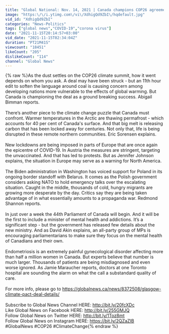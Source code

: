 ```yaml
---
title: "Global National: Nov. 14, 2021 | Canada champions COP26 agreement despite critics"
image: "https:\/\/i.ytimg.com\/vi\/XdhigQd9ZbI\/hqdefault.jpg"
vid_id: "XdhigQd9ZbI"
categories: "News-Politics"
tags: ["global news","COVID-19","corona virus"]
date: "2021-11-15T20:14:57+03:00"
vid_date: "2021-11-15T02:34:04Z"
duration: "PT21M41S"
viewcount: "18451"
likeCount: "205"
dislikeCount: "114"
channel: "Global News"
---
```

{% raw %}As the dust settles on the COP26 climate summit, how it went depends on whom you ask. A deal may have been struck - but an 11th hour edit to soften the language around coal is causing concern among developing nations more vulnerable to the effects of global warming. But Canada is championing the deal as a ground breaking success. Abigail Bimman reports.<br /> <br />There’s another piece to the climate change puzzle that Canada must confront. Warmer temperatures in the Arctic are thawing permafrost - which accounts for 40 per cent of Canada's surface. And that big melt is releasing carbon that has been locked away for centuries. Not only that, life is being disrupted in these remote northern communities. Eric Sorensen explains. <br /> <br />New lockdowns are being imposed in parts of Europe that are once again the epicentre of COVID-19. In Austria the measures are stringent, targeting the unvaccinated. And that has led to protests. But as Jennifer Johnson explains, the situation in Europe may serve as a warning for North America. <br /> <br />The Biden administration in Washington has voiced support for Poland in its ongoing border standoff with Belarus. It comes as the Polish government considers asking NATO to hold emergency talks over the escalating situation. Caught in the middle, thousands of cold, hungry migrants are growing more desperate by the day. Critics say they are being taken advantage of in what essentially amounts to a propaganda war. Redmond Shannon reports. <br /> <br />In just over a week the 44th Parliament of Canada will begin. And it will be the first to include a minister of mental health and addictions. It’s a significant step - but the government has released few details about the new ministry. And as David Akin explains, an all-party group of MPs is encouraging parliamentarians to make sure they focus on the mental health of Canadians and their own. <br /> <br />Endometriosis is an extremely painful gynecological disorder affecting more than half a million women in Canada. But experts believe that number is much larger. Thousands of patients are being misdiagnosed and even worse ignored. As Jamie Maraucher reports, doctors at one Toronto hospital are sounding the alarm on what the call a substandard quality of care.<br /><br />For more info, please go to <a rel="nofollow" target="blank" href="https://globalnews.ca/news/8372508/glasgow-climate-pact-deal-details/">https://globalnews.ca/news/8372508/glasgow-climate-pact-deal-details/</a><br /><br />Subscribe to Global News Channel HERE: <a rel="nofollow" target="blank" href="http://bit.ly/20fcXDc">http://bit.ly/20fcXDc</a><br />Like Global News on Facebook HERE: <a rel="nofollow" target="blank" href="http://bit.ly/255GMJQ">http://bit.ly/255GMJQ</a><br />Follow Global News on Twitter HERE: <a rel="nofollow" target="blank" href="http://bit.ly/1Toz8mt">http://bit.ly/1Toz8mt</a><br />Follow Global News on Instagram HERE: <a rel="nofollow" target="blank" href="https://bit.ly/2QZaZIB">https://bit.ly/2QZaZIB</a><br />#GlobalNews #COP26 #ClimateChange{% endraw %}
